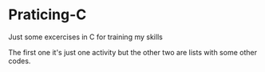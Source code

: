 # Praticing-C

Just some excercises in C for training my skills

The first one it's just one activity but the other two are lists with some other codes.
